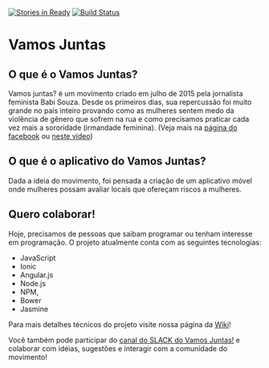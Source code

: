 [![Stories in Ready](https://badge.waffle.io/VamosJuntas/vamosjuntas.png?label=ready&title=Ready)](https://waffle.io/VamosJuntas/vamosjuntas)
[![Build Status](https://travis-ci.org/VamosJuntas/vamosjuntas.svg?branch=master)](https://travis-ci.org/VamosJuntas/vamosjuntas)

# Vamos Juntas

## O que é o Vamos Juntas?
Vamos juntas? é um movimento criado em julho de 2015 pela jornalista feminista Babi Souza. Desde os primeiros dias, sua repercussão foi muito grande no país inteiro provando como as mulheres sentem medo da violência de gênero que sofrem na rua e como precisamos praticar cada vez mais a sororidade (irmandade feminina).
(Veja mais na [página do facebook](https://www.facebook.com/pg/movimentovamosjuntas/) ou [neste vídeo](https://www.youtube.com/watch?v=7sRJ9LrWgck))

## O que é o aplicativo do Vamos Juntas?
Dada a ideia do movimento, foi pensada a criação de um aplicativo móvel onde mulheres possam avaliar locais que ofereçam riscos a mulheres.

## Quero colaborar!
Hoje, precisamos de pessoas que saibam programar ou tenham interesse em programação. O projeto atualmente conta com as seguintes tecnologias:
* JavaScript
* Ionic
* Angular.js
* Node.js
* NPM,
* Bower
* Jasmine

Para mais detalhes técnicos do projeto visite nossa página da [Wiki](https://github.com/VamosJuntas/vamosjuntas/wiki)!

Você também pode participar do [canal do SLACK do Vamos Juntas!](https://join.slack.com/vamosjuntas/shared_invite/MjExMzc2Njg2MDg0LTE0OTk4MDU1NTYtZGQ4YmJlMGYzNg) e colaborar com idéias, sugestões e interagir com a comunidade do movimento!
